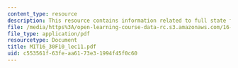 ```yaml
---
content_type: resource
description: This resource contains information related to full state feedback control.
file: /media/https%3A/open-learning-course-data-rc.s3.amazonaws.com/16-30-feedback-control-systems-fall-2010/c553561f63feaa6173e31994f45f0c60_MIT16_30F10_lec11.pdf
file_type: application/pdf
resourcetype: Document
title: MIT16_30F10_lec11.pdf
uid: c553561f-63fe-aa61-73e3-1994f45f0c60
---
```

